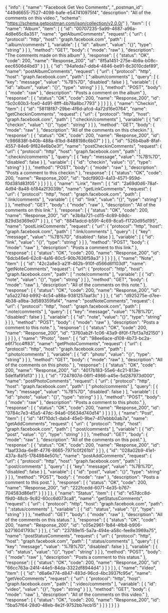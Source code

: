{
  "info": {
    "name": "Facebook Get Veo Comments",
    "_postman_id": "449d6655-7527-4098-bafe-e547410975f4",
    "description": "All of the comments on this video.",
    "schema": "https://schema.getpostman.com/json/collection/v2.0.0/"
  },
  "item": [
    {
      "name": "Album",
      "item": [
        {
          "id": "00707235-5a99-4687-a96a-4d8e65c8a351",
          "name": "getAlbumComments",
          "request": {
            "url": {
              "protocol": "http",
              "host": "graph.facebook.com",
              "path": [
                ":album/comments"
              ],
              "variable": [
                {
                  "id": "album",
                  "value": "{}",
                  "type": "string"
                }
              ]
            },
            "method": "GET",
            "body": {
              "mode": "raw"
            },
            "description": "The comments made on this album"
          },
          "response": [
            {
              "status": "OK",
              "code": 200,
              "name": "Response_200",
              "id": "8f5a1451-275e-4b9a-b08c-eec6506d4bd3"
            }
          ]
        },
        {
          "id": "94afeda7-ddb4-4846-be91-8c3010cdef89",
          "name": "postAlbumComments",
          "request": {
            "url": {
              "protocol": "http",
              "host": "graph.facebook.com",
              "path": [
                ":album/comments"
              ],
              "query": [
                {
                  "key": "message",
                  "value": "%7B%7D",
                  "disabled": false
                }
              ],
              "variable": [
                {
                  "id": "album",
                  "value": "{}",
                  "type": "string"
                }
              ]
            },
            "method": "POST",
            "body": {
              "mode": "raw"
            },
            "description": "Posts a comment on the album"
          },
          "response": [
            {
              "status": "OK",
              "code": 200,
              "name": "Response_200",
              "id": "5c0c60b3-fce0-4d91-8fff-4b78a8bc7793"
            }
          ]
        }
      ]
    },
    {
      "name": "Checkin",
      "item": [
        {
          "id": "58118f87-29be-4f6d-afcd-4a72d16e0764",
          "name": "getCheckinComments",
          "request": {
            "url": {
              "protocol": "http",
              "host": "graph.facebook.com",
              "path": [
                ":checkin/comments"
              ],
              "variable": [
                {
                  "id": "checkin",
                  "value": "{}",
                  "type": "string"
                }
              ]
            },
            "method": "GET",
            "body": {
              "mode": "raw"
            },
            "description": "All of the comments on this checkin."
          },
          "response": [
            {
              "status": "OK",
              "code": 200,
              "name": "Response_200",
              "id": "c986838f-b40b-488a-81bd-8488198c6b07"
            }
          ]
        },
        {
          "id": "526b4ba8-8faf-4557-84e6-9f824e6b0e3f",
          "name": "postCheckinComments",
          "request": {
            "url": {
              "protocol": "http",
              "host": "graph.facebook.com",
              "path": [
                ":checkin/comments"
              ],
              "query": [
                {
                  "key": "message",
                  "value": "%7B%7D",
                  "disabled": false
                }
              ],
              "variable": [
                {
                  "id": "checkin",
                  "value": "{}",
                  "type": "string"
                }
              ]
            },
            "method": "POST",
            "body": {
              "mode": "raw"
            },
            "description": "Posts a comment to this checkin."
          },
          "response": [
            {
              "status": "OK",
              "code": 200,
              "name": "Response_200",
              "id": "bdcf9903-4a13-4571-959d-f0d381d83f05"
            }
          ]
        }
      ]
    },
    {
      "name": "Link",
      "item": [
        {
          "id": "2a69d0d6-78af-4d94-8a48-b184a2f3039b",
          "name": "getLinkComments",
          "request": {
            "url": {
              "protocol": "http",
              "host": "graph.facebook.com",
              "path": [
                ":link/comments"
              ],
              "variable": [
                {
                  "id": "link",
                  "value": "{}",
                  "type": "string"
                }
              ]
            },
            "method": "GET",
            "body": {
              "mode": "raw"
            },
            "description": "All of the comments on this link."
          },
          "response": [
            {
              "status": "OK",
              "code": 200,
              "name": "Response_200",
              "id": "e3b8a721-cd15-4c89-b9dc-829d3d369e07"
            }
          ]
        },
        {
          "id": "8841adcd-b591-4c69-8ca5-f1720d95d195",
          "name": "postLinkComments",
          "request": {
            "url": {
              "protocol": "http",
              "host": "graph.facebook.com",
              "path": [
                ":link/comments"
              ],
              "query": [
                {
                  "key": "message",
                  "value": "%7B%7D",
                  "disabled": false
                }
              ],
              "variable": [
                {
                  "id": "link",
                  "value": "{}",
                  "type": "string"
                }
              ]
            },
            "method": "POST",
            "body": {
              "mode": "raw"
            },
            "description": "Posts a comment to this link."
          },
          "response": [
            {
              "status": "OK",
              "code": 200,
              "name": "Response_200",
              "id": "6dcb46e6-62c8-4a16-80c5-90b7636f59a3"
            }
          ]
        }
      ]
    },
    {
      "name": "Note",
      "item": [
        {
          "id": "42c2a8e3-a21f-462b-910f-d566d6f103df",
          "name": "getNoteComments",
          "request": {
            "url": {
              "protocol": "http",
              "host": "graph.facebook.com",
              "path": [
                ":note/comments"
              ],
              "variable": [
                {
                  "id": "note",
                  "value": "{}",
                  "type": "string"
                }
              ]
            },
            "method": "GET",
            "body": {
              "mode": "raw"
            },
            "description": "All of the comments on this note."
          },
          "response": [
            {
              "status": "OK",
              "code": 200,
              "name": "Response_200",
              "id": "a5a2274d-b992-4c54-a88a-9381257aaf3c"
            }
          ]
        },
        {
          "id": "d925275e-d7ee-4b38-a9ba-3d589359faf4",
          "name": "postNoteComments",
          "request": {
            "url": {
              "protocol": "http",
              "host": "graph.facebook.com",
              "path": [
                ":note/comments"
              ],
              "query": [
                {
                  "key": "message",
                  "value": "%7B%7D",
                  "disabled": false
                }
              ],
              "variable": [
                {
                  "id": "note",
                  "value": "{}",
                  "type": "string"
                }
              ]
            },
            "method": "POST",
            "body": {
              "mode": "raw"
            },
            "description": "Posts a comment to this note."
          },
          "response": [
            {
              "status": "OK",
              "code": 200,
              "name": "Response_200",
              "id": "3760ab2f-1c06-43a9-8f0f-f7bf3a7d2150"
            }
          ]
        }
      ]
    },
    {
      "name": "Photo",
      "item": [
        {
          "id": "98ee6ace-d108-4b73-bc2a-e6f71cc4ff83",
          "name": "getPhotoComments",
          "request": {
            "url": {
              "protocol": "http",
              "host": "graph.facebook.com",
              "path": [
                ":photo/comments"
              ],
              "variable": [
                {
                  "id": "photo",
                  "value": "{}",
                  "type": "string"
                }
              ]
            },
            "method": "GET",
            "body": {
              "mode": "raw"
            },
            "description": "All of the comments on this photo."
          },
          "response": [
            {
              "status": "OK",
              "code": 200,
              "name": "Response_200",
              "id": "4017b183-55e6-4c21-813e-5de1faf91d13"
            }
          ]
        },
        {
          "id": "7247807d-06f1-4986-a45e-5d287973d000",
          "name": "postPhotoComments",
          "request": {
            "url": {
              "protocol": "http",
              "host": "graph.facebook.com",
              "path": [
                ":photo/comments"
              ],
              "query": [
                {
                  "key": "message",
                  "value": "%7B%7D",
                  "disabled": false
                }
              ],
              "variable": [
                {
                  "id": "photo",
                  "value": "{}",
                  "type": "string"
                }
              ]
            },
            "method": "POST",
            "body": {
              "mode": "raw"
            },
            "description": "Posts a comment to this photo."
          },
          "response": [
            {
              "status": "OK",
              "code": 200,
              "name": "Response_200",
              "id": "0784c7e3-45a5-47dc-94a6-05634d740d14"
            }
          ]
        }
      ]
    },
    {
      "name": "Post",
      "item": [
        {
          "id": "4f710dc1-dab4-45e0-9be7-417ebbb0ab7a",
          "name": "getAddComments",
          "request": {
            "url": {
              "protocol": "http",
              "host": "graph.facebook.com",
              "path": [
                ":post/comments"
              ],
              "variable": [
                {
                  "id": "post",
                  "value": "{}",
                  "type": "string"
                }
              ]
            },
            "method": "GET",
            "body": {
              "mode": "raw"
            },
            "description": "All of the comments on this post."
          },
          "response": [
            {
              "status": "OK",
              "code": 200,
              "name": "Response_200",
              "id": "1aaf33da-6e8f-4776-8665-7971c0f261b1"
            }
          ]
        },
        {
          "id": "028a02b9-41e1-437a-8a15-1784984e501c",
          "name": "postAddComments",
          "request": {
            "url": {
              "protocol": "http",
              "host": "graph.facebook.com",
              "path": [
                ":post/comments"
              ],
              "query": [
                {
                  "key": "message",
                  "value": "%7B%7D",
                  "disabled": false
                }
              ],
              "variable": [
                {
                  "id": "post",
                  "value": "{}",
                  "type": "string"
                }
              ]
            },
            "method": "POST",
            "body": {
              "mode": "raw"
            },
            "description": "Posts a comment to this post."
          },
          "response": [
            {
              "status": "OK",
              "code": 200,
              "name": "Response_200",
              "id": "222fcedd-6071-4e35-b767-704583d86ef1"
            }
          ]
        }
      ]
    },
    {
      "name": "Status",
      "item": [
        {
          "id": "e57dcc8d-f9d0-48cb-9c82-60cc6d073ca8",
          "name": "getStatusComments",
          "request": {
            "url": {
              "protocol": "http",
              "host": "graph.facebook.com",
              "path": [
                ":status/comments"
              ],
              "variable": [
                {
                  "id": "status",
                  "value": "{}",
                  "type": "string"
                }
              ]
            },
            "method": "GET",
            "body": {
              "mode": "raw"
            },
            "description": "All of the comments on this status."
          },
          "response": [
            {
              "status": "OK",
              "code": 200,
              "name": "Response_200",
              "id": "c05e2961-1b84-4fb8-b906-b2716041793c"
            }
          ]
        },
        {
          "id": "23789e15-5a7a-494e-a58c-fee8e3969a75",
          "name": "postStatusComments",
          "request": {
            "url": {
              "protocol": "http",
              "host": "graph.facebook.com",
              "path": [
                ":status/comments"
              ],
              "query": [
                {
                  "key": "message",
                  "value": "%7B%7D",
                  "disabled": false
                }
              ],
              "variable": [
                {
                  "id": "status",
                  "value": "{}",
                  "type": "string"
                }
              ]
            },
            "method": "POST",
            "body": {
              "mode": "raw"
            },
            "description": "Posts a comment to this status."
          },
          "response": [
            {
              "status": "OK",
              "code": 200,
              "name": "Response_200",
              "id": "66cc763a-24f4-44e5-84da-3322df8944d4"
            }
          ]
        }
      ]
    },
    {
      "name": "Video",
      "item": [
        {
          "id": "d6a6e774-d847-483d-96cd-4bc3937fc95e",
          "name": "getVeoComments",
          "request": {
            "url": {
              "protocol": "http",
              "host": "graph.facebook.com",
              "path": [
                ":video/comments"
              ],
              "variable": [
                {
                  "id": "video",
                  "value": "{}",
                  "type": "string"
                }
              ]
            },
            "method": "GET",
            "body": {
              "mode": "raw"
            },
            "description": "All of the comments on this video."
          },
          "response": [
            {
              "status": "OK",
              "code": 200,
              "name": "Response_200",
              "id": "5ba57f64-28d0-48eb-8e2f-9752bb7ecb15"
            }
          ]
        }
      ]
    }
  ]
}